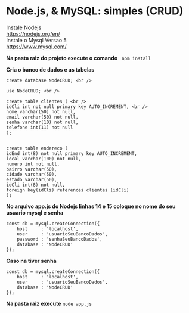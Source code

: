 Node.js, & MySQL: simples (CRUD)
========


Instale Nodejs <br />
https://nodejs.org/en/ <br />
Instale o Mysql Versao 5 <br />
https://www.mysql.com/ <br />

**Na pasta raiz do projeto execute o comando**
``` npm install```

**Cria o banco de dados e as tabelas**
```
create database NodeCRUD; <br />

use NodeCRUD; <br />

create table clientes ( <br />
idCli int not null primary key AUTO_INCREMENT, <br />
nome varchar(50) not null,
email varchar(50) not null,
senha varchar(10) not null,
telefone int(11) not null
);


create table endereco (
idEnd int(8) not null primary key AUTO_INCREMENT,
local varchar(100) not null,
numero int not null,
bairro varchar(50),
cidade varchar(50),
estado varchar(50),
idCli int(8) not null,
foreign key(idCli) references clientes (idCli)
);
```

**No arquivo app.js do Nodejs linhas 14 e 15 coloque no nome do seu usuario mysql e senha**
```
const db = mysql.createConnection({
    host     : 'localhost',
    user     : 'usuarioSeuBancoDados',
    password : 'senhaSeuBancoDados',
    database : 'NodeCRUD'
});
```
**Caso na tiver senha**
```
const db = mysql.createConnection({
    host     : 'localhost',
    user     : 'usuarioSeuBancoDados',
    database : 'NodeCRUD'
});
```
**Na pasta raiz execute**
```node app.js ```

